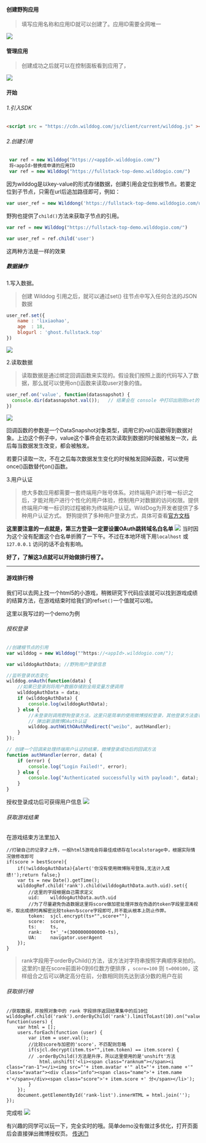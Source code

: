#### 创建野狗应用
>填写应用名称和应用ID就可以创建了。应用ID需要全网唯一

![](http://7xo2m9.com1.z0.glb.clouddn.com/image/c/df/929875bce1e5432ee74a0db22a77c.png)
 

#### 管理应用
>创建成功之后就可以在控制面板看到应用了，

![](http://7xo2m9.com1.z0.glb.clouddn.com/image/7/39/c8bca2253916cc1dde2a137d54176.png)

#### 开始

###### 1.引入SDK
```html
<script src = "https://cdn.wilddog.com/js/client/current/wilddog.js" ></script>
```

###### 2.创建引用
```javascript
 var ref = new Wilddog("https://<appId>.wilddogio.com/")
 将<appId>替换成申请的应用ID
 var ref = new Wilddog("https://fullstack-top-demo.wilddogio.com/")
```
 因为wilddog是以key-value的形式存储数据，创建引用会定位到根节点。若要定位到子节点，只需在url后追加路径即可，例如：
```javascript
var user_ref = new Wilddong('https://fullstack-top-demo.wilddogio.com/user/')
```
野狗也提供了`child()`方法来获取子节点的引用。
```javascript
var ref = new Wilddog("https://fullstack-top-demo.wilddogio.com/")

var user_ref = ref.child('user')
```
这两种方法是一样的效果

##### 数据操作

1.写入数据。
>创建 Wilddog 引用之后，就可以通过set() 往节点中写入任何合法的JSON数据

```javascript
user_ref.set({
	name : 'lixiaohao',
	age  : 18,
	blogurl : 'ghost.fullstack.top'
})
```
![](http://7xo2m9.com1.z0.glb.clouddn.com/image/4/6b/d979ccb1e9bcf821850a252fb76e3.png)

2.读取数据
>读取数据是通过绑定回调函数来实现的。假设我们按照上面的代码写入了数据，那么就可以使用on()函数来读取user对象的值。
```javascript
user_ref.on('value', function(datasnapshot) {
  console.dir(datasnapshot.val());   // 结果会在 console 中打印出刚刚set的对象
})
```
![](http://7xo2m9.com1.z0.glb.clouddn.com/image/3/0d/19302ae009a72fbaf61b562ee25a7.png)

回调函数的参数是一个DataSnapshot对象类型，调用它的val()函数得到数据对象。上边这个例子中，value这个事件会在初次读取到数据的时候被触发一次，此后每当数据发生改变，都会被触发。

若要只读取一次，不在之后每次数据发生变化的时候触发回掉函数，可以使用once()函数替代on()函数。


3.用户认证
>绝大多数应用都需要一套终端用户账号体系。对终端用户进行唯一标识之后，才能对用户进行个性化的用户体验，控制用户对数据的访问权限。提供终端用户唯一标识的过程被称为终端用户认证。WildDog为开发者提供了多种用户认证方式。
野狗提供了多种用户登录方式，具体可查看[官方文档](https://z.wilddog.com/web/auth)

**这里要注意的一点就是，第三方登录一定要设置OAuth跳转域名白名单**
![](http://7xo2m9.com1.z0.glb.clouddn.com/image/5/0e/5b4ebf1d990be625ba319194d782d.png)
当时因为这个没有配置这个白名单折腾了一下午。不过在本地环境下用`localhost` 或 `127.0.0.1` 访问的话不会有影响。


**好了，了解这3点就可以开始做排行榜了。**

---
#### 游戏排行榜
我们可以去网上找一个html5的小游戏，稍微研究下代码应该就可以找到游戏成绩的结算方法，在游戏结束时给我们的ref`set()`一个值就可以啦。

这里以我写过的一个demo为例

###### 授权登录
```javascript
//创建根节点的引用
var wilddog = new Wilddog(""https://<appId>.wilddogio.com/");

var wilddogAuthData; //野狗用户登录信息

//监听登录状态变化
wilddog.onAuth(function(data) {
	//如果已登录则将用户数据存储到全局变量方便调用
	wilddogAuthData = data;
	if (wilddogAuthData) {
		console.log(wilddogAuthData);
	} else {
		//未登录则调用野狗登录方法，这里只是简单的使用微博授权登录，其他登录方法查看官方文档。
		// 弹出新浪微博OAuth认证
		wilddog.authWithOAuthRedirect("weibo", authHandler);
	}
});

// 创建一个回调来处理终端用户认证的结果，微博登录成功后的回调方法
function authHandler(error, data) {
	if (error) {
		console.log("Login Failed!", error);
	} else {
		console.log("Authenticated successfully with payload:", data);
	}
}
```
授权登录成功后可获得用户信息
![](http://7xo2m9.com1.z0.glb.clouddn.com/image/f/83/a9f53a4c456cafd38e1bdd32cd25f.png)

###### 获取游戏结果
在游戏结束方法里加入
```
//打破自己的记录才上传，一般html5游戏会将最佳成绩存在localstorage中，根据实际情况做修改即可
if(score > bestScore){
	if(!wilddogAuthData){alert('你没有使用微博账号登陆,无法计入成绩!');return false;}
	var ts = new Date().getTime();
	wilddogRef.child('rank').child(wilddogAuthData.auth.uid).set({
		//这里的字段根据自己需求定义
		uid:    wilddogAuthData.auth.uid
		//为了尽量避免伪造数据这里将score做加密处理并放在伪造的token字段里混淆视听，取出成绩时再解密比较token与score字段即可,并不能从根本上防止作弊。
		token:  sjcl.encrypt(ts+"",score+""),
		score:  score,
		ts:     ts,
		rank:   t+'_'+(3000000000000-ts),
		UA:     navigator.userAgent
	});
}
```
>rank字段用于orderByChild()方法，该方法对字符串按照字典顺序来拍的。这里的`t`是在score前面补0到6位数方便排序 ，`score=100` 则 `t=000100`，这样组合之后可以确定高分在前，分数相同则先达到该分数的用户在前

###### 获取排行榜
```
//获取数据，并按照对象中的 rank 字段排序返回结果集中的后10位
wilddogRef.child('rank').orderByChild('rank').limitToLast(10).on("value", function(users) {
    var html = [];
    users.forEach(function (user) {
        var item = user.val();
        //比较score与加密的'score'，不匹配则忽略
        if(sjcl.decrypt(item.ts+"",item.token) == item.score) {
        // .orderByChild()方法是升序，所以这里使用的是'unshift'方法
            html.unshift('<li><span class="ranknum"></span><i class="ran-1"></i><img src="'+ item.avatar +'" alt="'+ item.name +'" class="avatar"><div class="info"><span class="name">'+ item.name +'</span></div><span class="score">'+ item.score +' 分</span></li>');
        }
    });
    document.getElementById('rank-list').innerHTML = html.join('');
});
```

完成啦
![](http://7xo2m9.com1.z0.glb.clouddn.com/image/1/f6/1b04f77d44cafcf34cf5b34b13736.png)

有兴趣的同学可以玩一下，完全实时的哦。简单demo没有做过多优化，打开页面后会直接弹出微博授权页。
[传送门](http://h5.wan2sha.com/800003/20160503/)
